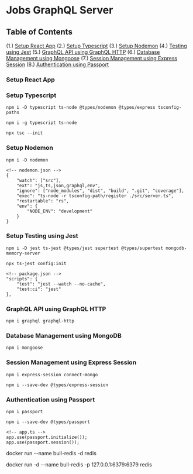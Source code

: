 # Jobs GraphQL Server

## Table of Contents

(1.) [Setup React App](#setup-react-app)
(2.) [Setup Typescript](#setup-typescript)
(3.) [Setup Nodemon](#setup-nodemon)
(4.) [Testing using Jest](#setup-typescript)
(5.) [GraphQL API using GraphQL HTTP](#graphql-api-using-graphql-http)
(6.) [Database Management using Mongoose](#database-management-using-mongodb)
(7.) [Session Management using Express Session](#session-management-using-express-session)
(8.) [Authentication using Passport](#session-management-using-express-session)

### Setup React App

### Setup Typescript

    npm i -D typescript ts-node @types/nodemon @types/express tsconfig-paths

    npm i -g typescript ts-node

    npx tsc --init

### Setup Nodemon

    npm i -D nodemon

    <!-- nodemon.json -->
    {
        "watch": ["src"],
        "ext": "js,ts,json,graphql,env",
        "ignore": ["node_modules", "dist", "build", ".git", "coverage"],
        "exec": "ts-node -r tsconfig-path/register ./src/server.ts",
        "restartable": "rs",
        "env": {
            "NODE_ENV": "development"
        }
    }

### Setup Testing using Jest

    npm i -D jest ts-jest @types/jest supertest @types/supertest mongodb-memory-server

    npx ts-jest config:init

    <!-- package.json -->
    "scripts": {
        "test": "jest --watch --no-cache",
        "test:ci": "jest"
    },

### GraphQL API using GraphQL HTTP

    npm i graphql graphql-http

### Database Management using MongoDB

    npm i mongoose

### Session Management using Express Session

    npm i express-session connect-mongo

    npm i --save-dev @types/express-session

### Authentication using Passport

    npm i passport

    npm i --save-dev @types/passport

    <!-- app.ts -->
    app.use(passport.initialize());
    app.use(passport.session());


docker run --name bull-redis -d redis

docker run -d --name bull-redis -p 127.0.0.1:6379:6379 redis
